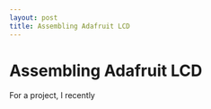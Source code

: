 ```yaml
---
layout: post
title: Assembling Adafruit LCD
---
```


# Assembling Adafruit LCD #

For a project, I recently 
